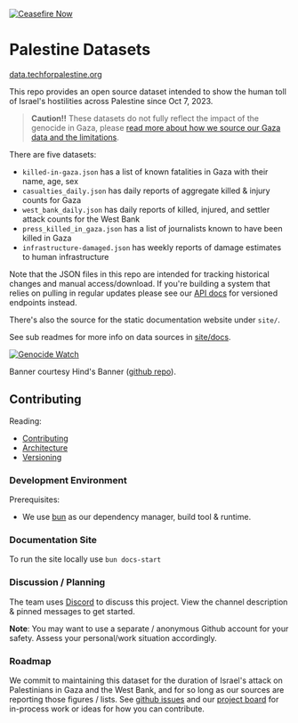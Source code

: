 [![Ceasefire Now](https://badge.techforpalestine.org/default)](https://techforpalestine.org/learn-more)

# Palestine Datasets

[data.techforpalestine.org](https://data.techforpalestine.org)

This repo provides an open source dataset intended to show the human toll of Israel's hostilities across Palestine since Oct 7, 2023. 

> **Caution!!** These datasets do not fully reflect the impact of the genocide in Gaza, please [read more about how we source our Gaza data and the limitations](https://data.techforpalestine.org/updates/gaza-ministry-casualty-context/).

There are five datasets:

- `killed-in-gaza.json` has a list of known fatalities in Gaza with their name, age, sex
- `casualties_daily.json` has daily reports of aggregate killed & injury counts for Gaza
- `west_bank_daily.json` has daily reports of killed, injured, and settler attack counts for the West Bank
- `press_killed_in_gaza.json` has a list of journalists known to have been killed in Gaza
- `infrastructure-damaged.json` has weekly reports of damage estimates to human infrastructure

Note that the JSON files in this repo are intended for tracking historical changes and manual access/download. If you're building a system that relies on pulling in regular updates please see our [API docs](https://data.techforpalestine.org/docs/datasets/) for versioned endpoints instead.

There's also the source for the static documentation website under `site/`.

See sub readmes for more info on data sources in [site/docs](site/docs).

[![Genocide Watch](https://hinds-banner.vercel.app/genocide-watch?variant=classic)](https://www.pcrf.net/)

Banner courtesy Hind's Banner ([github repo](https://github.com/alvii147/hinds-banner)).

## Contributing

Reading:

- [Contributing](https://data.techforpalestine.org/docs/guides/contributing)
- [Architecture](https://data.techforpalestine.org/docs/guides/architecture)
- [Versioning](https://data.techforpalestine.org/docs/guides/versioning)

### Development Environment

Prerequisites:

- We use [bun](https://bun.sh) as our dependency manager, build tool & runtime.

### Documentation Site

To run the site locally use `bun docs-start`

### Discussion / Planning

The team uses [Discord](https://discord.com/channels/1186702814341234740/1194895627298025473) to discuss this project. View the channel description & pinned messages to get started.

**Note**: You may want to use a separate / anonymous Github account for your safety. Assess your personal/work situation accordingly.

### Roadmap

We commit to maintaining this dataset for the duration of Israel's attack on Palestinians in Gaza and the West Bank, and for so long as our sources are reporting those figures / lists. See [github issues](https://github.com/TechForPalestine/palestine-datasets/issues) and our [project board](https://github.com/orgs/TechForPalestine/projects/4) for in-process work or ideas for how you can contribute.
